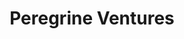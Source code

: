 ---
layout: firm_page
title: "Peregrine Ventures"
id: "peregrinevc.com"
permalink: "/peregrineventuresperegrinevc.com/"
website: "https://www.peregrinevc.com"
offices: "Or Yehuda (Israel), Menlo Park (United States)"
investment_stages: "Seed, Series A, Series B, Series C"
portfolio_companies: "Aleph Farms, Althea Medical, ArTack Medical, ArtFix, B-Balloon, Bio Protect, Bio Refine, Bluewhite, BrainQ, Cardio Gard, Cardiovalve, CartiHeal, ConAir Medical, Cordio, Curesign, DairyX, Digma, Eledon, Endomatic, Endostream, EviCure, Eximo, ExoProTher, Focal Medical Technology, Hairstetics, HeraCure, Insightec, Kahr, Kanso Diagnostics, Levation Pharma, Life Therapeutics, Magneto, Magnisity, Momentis Surgical, mPharma, NectinTx, Neovasc, NextVivo, NitiNotes, NLT, OncoRedox, Outsense, Raziel, Restore Medical, Ribon Therapeutics, SinuSafe, Snipe, SuperSpectra, Terrapeutics, Trojan Bio, Validify, Valtech, Variantyx, Visionsense, W Endoluminal Robotics, Wanda Fish, Xerient"
portfolio_link: "https://www.peregrinevc.com/portfolio/"
investment_markets: "Pharma & Biotech, Digital Health, Medical Devices"
founded_year: "2001"
description: "Peregrine Ventures is a leading global life science venture capital fund that invests in and supports life-changing healthcare opportunities. They leverage decades of entrepreneurial experience to build successful companies and provide strategic guidance throughout a company's lifecycle. Peregrine focuses on improving patients' quality of life through innovative medical technologies."
linkedin: "https://www.linkedin.com/company/peregrine-ventures-llc"
twitter: ""
instagram: ""
team_page: "https://www.peregrinevc.com/team/"
investor_type: "Venture Capital"
crunchbase: "https://www.crunchbase.com/organization/peregrine-ventures"
pitchbook: "https://pitchbook.com/profiles/investor/53926-30"

# SEO Optimization
meta_title: "Peregrine Ventures - VC Firm - projectstartups.com"
meta_description: "Peregrine Ventures, Peregrine Ventures is a leading global life science venture capital fund that invests in and supports life-changing healthcare opportunities. They lev..."
meta_keywords: "Peregrine Ventures, Pharma & Biotech, Digital Health, Medical Devices, VC firm, venture capital, startup investor, projectstartups.com"
canonical_url: "https://vc.projectstartups.com/peregrineventuresperegrinevc.com/"
---